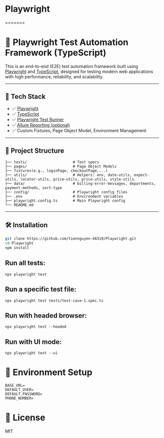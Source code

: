 # Playwright
=======
# 🧪 Playwright Test Automation Framework (TypeScript)

This is an end-to-end (E2E) test automation framework built using [Playwright](https://playwright.dev/) and [TypeScript](https://www.typescriptlang.org/), designed for testing modern web applications with high performance, reliability, and scalability.

---

## 🚀 Tech Stack

- ✅ [Playwright](https://playwright.dev/)
- ✅ [TypeScript](https://www.typescriptlang.org/)
- ✅ [Playwright Test Runner](https://playwright.dev/docs/test-intro)
- ✅ [Allure Reporting (optional)](https://docs.qameta.io/allure/)
- ✅ Custom Fixtures, Page Object Model, Environment Management

---
## 📁 Project Structure
```
├── tests/                     # Test specs
├── pages/                     # Page Object Models
├── fixtures(e.g., loginPage, checkoutPage,...)
├── utils/                     # Helpers: env, date-utils, expect-utils, locator-utils, price-utils, price-utils, style-utils.
├── data/                      # billing-error-messages, departments, payment-methods, sort-type
├── config/                    # Playwright config files
├── .env                       # Environment variables
├── playwright.config.ts       # Main Playwright config
└── README.md
```
---

## 🛠 Installation

```bash
git clone https://github.com/tiennguyen-48319/Playwright.git
cd Playwright
npm install
```

## Run all tests: 
`npx playwright test`

## Run a specific test file: 
`npx playwright test tests/test-case-1.spec.ts`

## Run with headed browser: 
`npx playwright test --headed`

## Run with UI mode: 
`npx playwright test --ui`

# 🔐 Environment Setup
```
BASE_URL=
DEFAULT_USER=
DEFAULT_PASSWORD=
PHONE_NUMBER=
```

# 📄 License
MIT